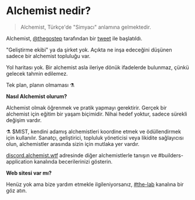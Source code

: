 # Alchemist nedir?

> Alchemist, Türkçe'de "Simyacı" anlamına gelmektedir.

Alchemist, [@thegostep](https://twitter.com/thegostep) tarafından bir [tweet](https://twitter.com/thegostep/status/1358159173440184322?s=20) ile başlatıldı.

"Geliştirme ekibi" ya da şirket yok. Açıkta ne inşa edeceğini düşünen sadece bir alchemist topluluğu var.

Yol haritası yok. Bir alchemist asla ileriye dönük ifadelerde bulunmaz, çünkü gelecek tahmin edilemez.

Tek plan, planın olmaması ⚗️

**Nasıl Alchemist olurum?**

Alchemist olmak öğrenmek ve pratik yapmayı gerektirir. Gerçek bir alchemist için eğitim bir yaşam biçimidir. Nihai hedef yoktur, sadece sürekli değişim vardır.

⚗️ $MIST, kendini adamış alchemistleri koordine etmek ve ödüllendirmek için kullanılır. Sanatçı, geliştirici, topluluk yöneticisi veya likidite sağlayıcısı olun, alchemistler arasında sizin için mutlaka yer vardır.

[discord.alchemist.wtf](http://discord.alchemist.wtf) adresinde diğer alchemistlerle tanışın ve \#builders-application kanalında becerilerinizi gösterin.

**Web sitesi var mı?**

Henüz yok ama bize yardım etmekle ilgileniyorsanız, [\#the-lab](https://discord.gg/UQB4MwG4c8) kanalına bir göz atın.

